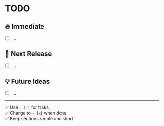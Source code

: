 # TODO

## 🔥 Immediate
- [ ] ...

## 🚀 Next Release
- [ ] ...

## 💡 Future Ideas
- [ ] ...

---
✅ Use `- [ ]` for tasks  
✅ Change to `- [x]` when done  
✅ Keep sections simple and short
